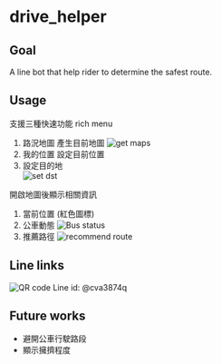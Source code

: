 # drive_helper
## Goal
A line bot that help rider to determine the safest route.
## Usage
支援三種快速功能 rich menu
1. 路況地圖 產生目前地圖
![get maps](https://github.com/zodius/drive_helper/raw/master/photo6086802913335814241.jpg)
2. 我的位置 設定目前位置
3. 設定目的地  
![set dst](https://github.com/zodius/drive_helper/raw/master/photo6086802913335814242.jpg)

開啟地圖後顯示相關資訊  
1. 當前位置 (紅色圖標)
2. 公車動態
![Bus status](https://github.com/zodius/drive_helper/raw/master/photo6086802913335814239.jpg)
3. 推薦路徑
![recommend route](https://github.com/zodius/drive_helper/raw/master/photo6086802913335814240.jpg)
## Line links
![QR code](https://github.com/zodius/drive_helper/raw/master/o_-0ijE68q.png)
Line id: @cva3874q

## Future works
* 避開公車行駛路段
* 顯示擁擠程度

